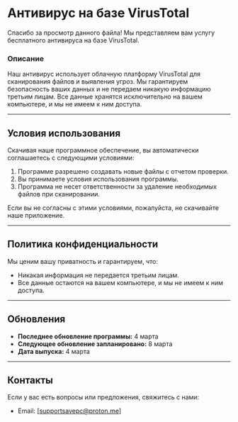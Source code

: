 # Антивирус на базе VirusTotal

Спасибо за просмотр данного файла! Мы представляем вам услугу бесплатного антивируса на базе VirusTotal.

### Описание
Наш антивирус использует облачную платформу VirusTotal для сканирования файлов и выявления угроз. Мы гарантируем безопасность ваших данных и не передаем никакую информацию третьим лицам. Все данные хранятся исключительно на вашем компьютере, и мы не имеем к ним доступа.

---

## Условия использования
Скачивая наше программное обеспечение, вы автоматически соглашаетесь с следующими условиями:
1. Программе разрешено создавать новые файлы с отчетом проверки.
2. Вы принимаете условия использования программы.
3. Программа не несет ответственности за удаление необходимых файлов при сканировании.

Если вы не согласны с этими условиями, пожалуйста, не скачивайте наше приложение.

---

## Политика конфиденциальности
Мы ценим вашу приватность и гарантируем, что:
- Никакая информация не передается третьим лицам.
- Все данные остаются на вашем компьютере, и мы не имеем к ним доступа.

---

## Обновления
- **Последнее обновление программы:** 4 марта
- **Следующее обновление запланировано:** 8 марта
- **Дата выпуска:** 4 марта

---

## Контакты
Если у вас есть вопросы или предложения, свяжитесь с нами:

- Email: [supportsavepc@proton.me]
